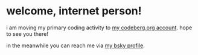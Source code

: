 # welcome, internet person!

i am moving my primary coding activity to [my codeberg.org account](https://codeberg.org/gm0stache/).
hope to see you there!

in the meanwhile you can reach me via [my bsky profile](https://bsky.app/profile/gm0stache.tigerente.dev).
